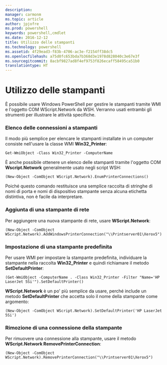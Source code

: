 ```yaml
---
description: 
manager: carmonm
ms.topic: article
author: jpjofre
ms.prod: powershell
keywords: powershell,cmdlet
ms.date: 2016-12-12
title: Utilizzo delle stampanti
ms.technology: powershell
ms.assetid: 4f29ead3-f83b-4706-ac3e-f2154ff38dc5
ms.openlocfilehash: a75d0fc653bda7b368d3e1978d828040c3e67e3f
ms.sourcegitcommit: 8acbf9827ad8f4ef9753f826ecaff58495ca51b0
translationtype: HT
---
```

# <a name="working-with-printers"></a>Utilizzo delle stampanti
È possibile usare Windows PowerShell per gestire le stampanti tramite WMI e l'oggetto COM WScript.Network da WSH. Verranno usati entrambi gli strumenti per illustrare le attività specifiche.

### <a name="listing-printer-connections"></a>Elenco delle connessioni a stampanti
Il modo più semplice per elencare le stampanti installate in un computer consiste nell'usare la classe WMI **Win32_Printer**:

```
Get-WmiObject -Class Win32_Printer -ComputerName
```

È anche possibile ottenere un elenco delle stampanti tramite l'oggetto COM **Wscript.Network** generalmente usato negli script WSH:

```
(New-Object -ComObject WScript.Network).EnumPrinterConnections()
```

Poiché questo comando restituisce una semplice raccolta di stringhe di nomi di porta e nomi di dispositivo stampante senza alcuna etichetta distintiva, non è facile da interpretare.

### <a name="adding-a-network-printer"></a>Aggiunta di una stampante di rete
Per aggiungere una nuova stampante di rete, usare **WScript.Network**:

```
(New-Object -ComObject WScript.Network).AddWindowsPrinterConnection("\\Printserver01\Xerox5")
```

### <a name="setting-a-default-printer"></a>Impostazione di una stampante predefinita
Per usare WMI per impostare la stampante predefinita, individuare la stampante nella raccolta **Win32_Printer** e quindi richiamare il metodo **SetDefaultPrinter**:

```
(Get-WmiObject -ComputerName . -Class Win32_Printer -Filter "Name='HP LaserJet 5Si'").SetDefaultPrinter()
```

**WScript.Network** è un po' più semplice da usare, perché include un metodo **SetDefaultPrinter** che accetta solo il nome della stampante come argomento:

```
(New-Object -ComObject WScript.Network).SetDefaultPrinter('HP LaserJet 5Si')
```

### <a name="removing-a-printer-connection"></a>Rimozione di una connessione della stampante
Per rimuovere una connessione alla stampante, usare il metodo **WScript.Network RemovePrinterConnection**:

```
(New-Object -ComObject WScript.Network).RemovePrinterConnection("\\Printserver01\Xerox5")
```

